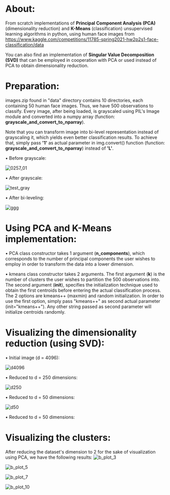 # About:

From scratch implementations of **Principal Component Analysis (PCA)** (dimensionality reduction) and **K-Means** (classification) unsupervised learning algorithms in python, using human face images from https://www.kaggle.com/competitions/11785-spring2021-hw2p2s1-face-classification/data

You can also find an implementation of **Singular Value Decomposition (SVD)** that can be employed in cooperation with PCA or used instead of PCA to obtain dimensionality reduction.

# Preparation:
images.zip found in "data" directory contains 10 directories, each containing 50 human face images. Thus, we have 500 observations to classify.
Every image, after being loaded, is grayscaled using PIL's Image module and converted into a numpy array (function: **grayscale_and_convert_to_nparray**).

Note that you can transform image into bi-level representation instead of grayscaling it, which yields even better classification results.
To achieve that, simply pass **'1'** as actual parameter in img.convert() function (function: **grayscale_and_convert_to_nparray**) instead of **'L'**.

• Before grayscale:

![0257_01](https://user-images.githubusercontent.com/48795138/177875797-334eec48-1332-4ba3-80c8-8455011dbd71.jpg)

• After grayscale:

![test_gray](https://user-images.githubusercontent.com/48795138/177875850-606213f1-55c7-4eb8-b8bd-a38e788fbf89.jpg)

• After bi-leveling:

![ggg](https://user-images.githubusercontent.com/48795138/177879103-af7f4c5f-7e47-4e86-9ad7-719c34644a87.jpg)


# Using PCA and K-Means implementation:
• PCA class constructor takes 1 argument (**n_components**), which corresponds to the number of principal components the user wishes to employ in order to transform the data into a lower dimension.

• kmeans class constructor takes 2 arguments. The first argument (**k**) is the number of clusters the user wishes to partition the 500 observations into. The second argument (**init**), specifies the initialization technique used to obtain the first centroids before entering the actual classification process. The 2 options are kmeans++ (maxmin) and random initialization. In order to use the first option, simply pass "kmeans++" as second actual parameter (init="kmeans++"). Any other string passed as second parameter will initialize centroids randomly.

# Visualizing the dimensionality reduction (using SVD):

• Initial image (d = 4096):

![d4096](https://user-images.githubusercontent.com/48795138/178166196-34f709f2-a328-4cb9-9f38-4aa49cf60841.jpg)

• Reduced to d = 250 dimensions:

![d250](https://user-images.githubusercontent.com/48795138/178166212-41a0d626-8624-4391-b4ed-5f55a388993d.jpg)

• Reduced to d = 50 dimensions:

![d50](https://user-images.githubusercontent.com/48795138/178166222-12259d2a-9659-49a5-84e6-34af6c27708a.jpg)

• Reduced to d = 50 dimensions:
# Visualizing the clusters:
After reducing the dataset's dimension to 2 for the sake of visualization using PCA, we have the following results:
![b_plot_3](https://user-images.githubusercontent.com/48795138/177870030-aacdc6be-a508-469c-89e1-36f55dfd46f6.jpg)

![b_plot_5](https://user-images.githubusercontent.com/48795138/177870349-4405020b-a821-4a96-8e5d-b95a609b9637.jpg)

![b_plot_7](https://user-images.githubusercontent.com/48795138/177870853-b975c93e-36e1-43c1-8b46-3371ddbf9b32.jpg)

![b_plot_10](https://user-images.githubusercontent.com/48795138/177871123-3d483ca6-ff7e-439a-a58e-29680e9920af.jpg)


